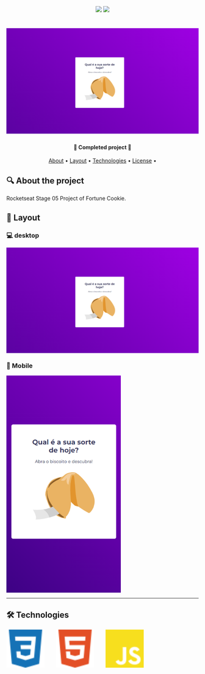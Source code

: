 <p align="center">
  <img src="https://img.shields.io/static/v1?label=license&message=MIT&color=8022F5&style=flat">
  <img src="https://img.shields.io/static/v1?label=languages&message=3&color=A8A60C&style=flat">
</p>

<h1 align="center">
    <img alt="Banner do projeto" title="#" src="./assets/images/projeto.10.Extra.desktop.preview.png" />
</h1>

<h4 align="center">
	🚀 Completed project 🚀
</h4>

<p align="center">
 <a href="#-About">About</a> •
 <a href="#-layout">Layout</a> •
 <a href="#-Technologies">Technologies</a> •
 <a href="#-license">License</a> •
</p>

## 🔍 About the project

Rocketseat Stage 05 Project of Fortune Cookie.

## 🎨 Layout

### 💻 desktop

<p align="center" style="display: flex; align-items: flex-start; flex-direction: column; justify-content: center; gap: 200px;">
  <img alt="Banner do projeto para desktop" title="#" src="./assets/images/projeto.10.Extra.desktop.preview.png" width="600px">
</p>

### 📱 Mobile

<p align="center" style="display: flex; align-items: flex-start; gap: 200px; flex-wrap: wrap;">
  <img alt="Banner do projeto para mobile com o tema claro" title="#" src="./assets/images/projeto.10.Extra.mobile.preview.png" width="300px">
</p>

---

## 🛠 Technologies

<p align="center" style="display: flex; align-items: flex-start; gap: 30px;">
  <img alt="Icone Css3" title="#Css3" src="./assets/images/css3.svg" width="100px">
  <img alt="Icone Html5" title="#Html5" src="./assets/images/html5.svg" width="100px">
  <img alt="Icone JavaScript" title="#JavaScript" src="./assets/images/javascript.svg" width="100px">
</p>
